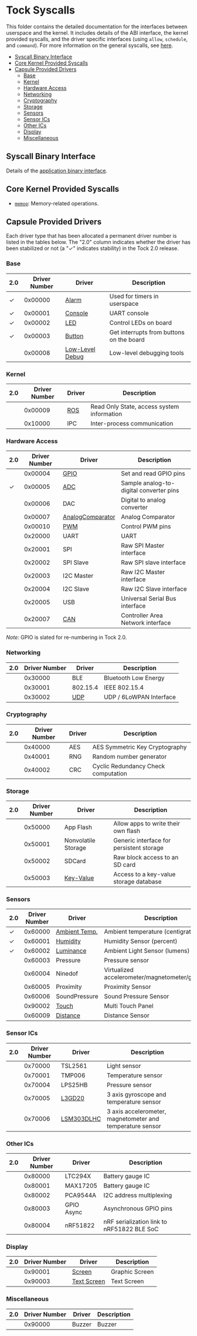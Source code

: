 Tock Syscalls
=============

This folder contains the detailed documentation for the interfaces between
userspace and the kernel. It includes details of the ABI interface, the kernel
provided syscalls, and the driver specific interfaces (using `allow`,
`schedule`, and `command`). For more information on the general syscalls, see
[here](https://book.tockos.org/doc/syscalls).

<!-- toc -->

- [Syscall Binary Interface](#syscall-binary-interface)
- [Core Kernel Provided Syscalls](#core-kernel-provided-syscalls)
- [Capsule Provided Drivers](#capsule-provided-drivers)
  * [Base](#base)
  * [Kernel](#kernel)
  * [Hardware Access](#hardware-access)
  * [Networking](#networking)
  * [Cryptography](#cryptography)
  * [Storage](#storage)
  * [Sensors](#sensors)
  * [Sensor ICs](#sensor-ics)
  * [Other ICs](#other-ics)
  * [Display](#display)
  * [Miscellaneous](#miscellaneous)

<!-- tocstop -->

## Syscall Binary Interface

Details of the [application binary interface](../Syscalls.md).

## Core Kernel Provided Syscalls

- [`memop`](memop.md): Memory-related operations.

## Capsule Provided Drivers

Each driver type that has been allocated a permanent driver number is listed in
the tables below. The "2.0" column indicates whether the driver has been
stabilized or not (a "✓" indicates stability) in the Tock 2.0 release.

### Base

|2.0| Driver Number | Driver                      | Description                                |
|---|---------------|-----------------------------|--------------------------------------------|
| ✓ | 0x00000       | [Alarm](00000_alarm.md)     | Used for timers in userspace               |
| ✓ | 0x00001       | [Console](00001_console.md) | UART console                               |
| ✓ | 0x00002       | [LED](00002_leds.md)        | Control LEDs on board                      |
| ✓ | 0x00003       | [Button](00003_buttons.md)  | Get interrupts from buttons on the board   |
|   | 0x00008       | [Low-Level Debug](00008_low_level_debug.md) | Low-level debugging tools  |

### Kernel

|2.0| Driver Number | Driver           | Description                                |
|---|---------------|------------------|--------------------------------------------|
|   | 0x00009       | [ROS](00009_ros.md) | Read Only State, access system information |
|   | 0x10000       | IPC              | Inter-process communication                |

### Hardware Access

|2.0| Driver Number | Driver           | Description                                |
|---|---------------|------------------|--------------------------------------------|
|   | 0x00004       | [GPIO](00004_gpio.md) | Set and read GPIO pins                |
| ✓ | 0x00005       | [ADC](00005_adc.md)| Sample analog-to-digital converter pins  |
|   | 0x00006       | DAC              | Digital to analog converter                |
|   | 0x00007       | [AnalogComparator](00007_analog_comparator.md) | Analog Comparator |
|   | 0x00010       | [PWM](00010_pwm.md)| Control PWM pins                         |
|   | 0x20000       | UART             | UART                                       |
|   | 0x20001       | SPI              | Raw SPI Master interface                   |
|   | 0x20002       | SPI Slave        | Raw SPI slave interface                    |
|   | 0x20003       | I2C Master       | Raw I2C Master interface                   |
|   | 0x20004       | I2C Slave        | Raw I2C Slave interface                    |
|   | 0x20005       | USB              | Universal Serial Bus interface             |
|   | 0x20007       | [CAN](20007_can.md)| Controller Area Network interface        |

_Note:_ GPIO is slated for re-numbering in Tock 2.0.

### Networking

|2.0| Driver Number | Driver           | Description                                |
|---|---------------|------------------|--------------------------------------------|
|   | 0x30000       | BLE              | Bluetooth Low Energy                       |
|   | 0x30001       | 802.15.4         | IEEE 802.15.4                              |
|   | 0x30002       | [UDP](30002_udp.md)  | UDP / 6LoWPAN Interface                |

### Cryptography

|2.0| Driver Number | Driver           | Description                                |
|---|---------------|------------------|--------------------------------------------|
|   | 0x40000       | AES              | AES Symmetric Key Cryptography             |
|   | 0x40001       | RNG              | Random number generator                    |
|   | 0x40002       | CRC              | Cyclic Redundancy Check computation        |

### Storage

|2.0| Driver Number | Driver           | Description                                |
|---|---------------|------------------|--------------------------------------------|
|   | 0x50000       | App Flash        | Allow apps to write their own flash        |
|   | 0x50001       | Nonvolatile Storage | Generic interface for persistent storage |
|   | 0x50002       | SDCard           | Raw block access to an SD card             |
|   | 0x50003       | [Key-Value](50003_key_value.md) | Access to a key-value storage database |

### Sensors

|2.0| Driver Number | Driver                                        | Description                                |
|---|---------------|-----------------------------------------------|--------------------------------------------|
| ✓ | 0x60000       | [Ambient Temp.](60000_ambient_temperature.md) | Ambient temperature (centigrate)           |
| ✓ | 0x60001       | [Humidity](60001_humidity.md)                 | Humidity Sensor (percent)                  |
| ✓ | 0x60002       | [Luminance](60002_luminance.md)               | Ambient Light Sensor (lumens)              |
|   | 0x60003       | Pressure                                      | Pressure sensor                            |
|   | 0x60004       | Ninedof                                       | Virtualized accelerometer/magnetometer/gyroscope |
|   | 0x60005       | Proximity                                     | Proximity Sensor                           |
|   | 0x60006       | SoundPressure                                 | Sound Pressure Sensor                      |
|   | 0x90002       | [Touch](90002_touch.md)                       | Multi Touch Panel                          |
|   | 0x60009       | [Distance](60009_distance.md)                 | Distance Sensor                            |

### Sensor ICs

|2.0| Driver Number | Driver                            | Description                                               |
|---|---------------|-----------------------------------|-----------------------------------------------------------|
|   | 0x70000       | TSL2561                           | Light sensor                                              |
|   | 0x70001       | TMP006                            | Temperature sensor                                        |
|   | 0x70004       | LPS25HB                           | Pressure sensor                                           |
|   | 0x70005       | [L3GD20](70005_l3gd20.md)         | 3 axis gyroscope and temperature sensor                   |
|   | 0x70006       | [LSM303DLHC](70006_lsm303dlhc.md) | 3 axis accelerometer, magnetometer and temperature sensor |

### Other ICs

|2.0| Driver Number | Driver           | Description                                |
|---|---------------|------------------|--------------------------------------------|
|   | 0x80000       | LTC294X          | Battery gauge IC                           |
|   | 0x80001       | MAX17205         | Battery gauge IC                           |
|   | 0x80002       | PCA9544A         | I2C address multiplexing                   |
|   | 0x80003       | GPIO Async       | Asynchronous GPIO pins                     |
|   | 0x80004       | nRF51822         | nRF serialization link to nRF51822 BLE SoC |

### Display

|2.0| Driver Number | Driver                                  | Description                                |
|---|---------------|-----------------------------------------|--------------------------------------------|
|   | 0x90001       | [Screen](90001_screen.md)               | Graphic Screen                             |
|   | 0x90003       | [Text Screen](90003_text_screen.md)     | Text Screen                                |

### Miscellaneous

|2.0| Driver Number | Driver                                  | Description                                |
|---|---------------|-----------------------------------------|--------------------------------------------|
|   | 0x90000       | Buzzer                                  | Buzzer                                     |
